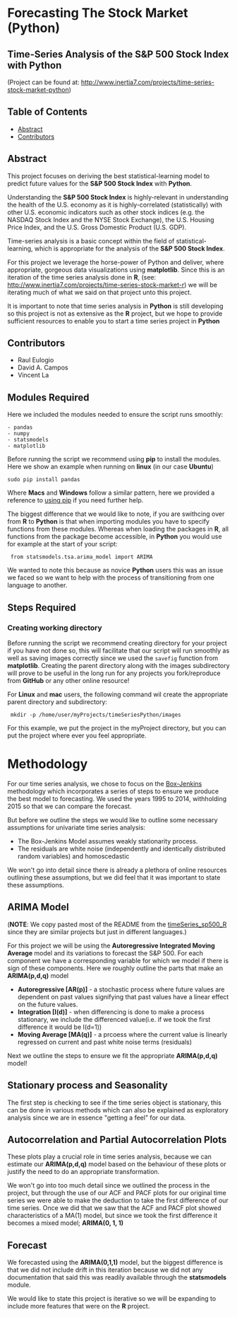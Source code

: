 # Forecasting The Stock Market (Python)
## Time-Series Analysis of the S&P 500 Stock Index with **Python**
(Project can be found at: http://www.inertia7.com/projects/time-series-stock-market-python)

## Table of Contents

* [Abstract](#Abstract)
* [Contributors](#Contributors)

## Abstract
This project focuses on deriving the best statistical-learning model to predict future values for the **S&P 500 Stock Index** with **Python**.

Understanding the **S&P 500 Stock Index** is highly-relevant in understanding the health of the U.S. economy as it is highly-correlated (statistically) with other U.S. economic indicators such as other stock indices (e.g. the NASDAQ Stock Index and the NYSE Stock Exchange), the U.S. Housing Price Index, and the U.S. Gross Domestic Product (U.S. GDP).

Time-series analysis is a basic concept within the field of statistical-learning, which is appropriate for the analysis of the **S&P 500 Stock Index**.

For this project we leverage the horse-power of Python and deliver, where appropriate, gorgeous data visualizations using **matplotlib**. Since this is an iteration of the time series analysis done in **R**, (see: http://www.inertia7.com/projects/time-series-stock-market-r) we will be iterating much of what we said on that project unto this project.

It is important to note that time series analysis in **Python** is still developing so this project is not as extensive as the **R** project, but we hope to provide sufficient resources to enable you to start a time series project in **Python**

## Contributors
- Raul Eulogio
- David A. Campos
- Vincent La

## Modules Required 
Here we included the modules needed to ensure the script runs smoothly:

	- pandas
	- numpy 
	- statsmodels
	- matplotlib

Before running the script we recommend using **pip** to install the modules. Here we show an example when running on **linux** (in our case **Ubuntu**)

	sudo pip install pandas

Where **Macs** and **Windows** follow a similar pattern, here we provided a reference to [using pip](https://packaging.python.org/installing/) if you need further help. 

The biggest difference that we would like to note, if you are swithcing over from **R** to **Python** is that when importing modules you have to specify functions from these modules. Whereas when loading the packages in **R**, all functions from the package become accessible, in **Python** you would use for example at the start of your script:

	 from statsmodels.tsa.arima_model import ARIMA

We wanted to note this because as novice **Python** users this was an issue we faced so we want to help with the process of transitioning from one language to another. 

## Steps Required

### Creating working directory
Before running the script we recommend creating  directory for your project if you have not done so, this will facilitate that our script will run smoothly as well as saving images correctly since we used the `savefig` function from **matplotlib**. Creating the parent directory along with the images subdirectory will prove to be useful in the long run for any projects you fork/reproduce from **GitHub** or any other online resource! 

For **Linux** and **mac** users, the following command wil create the appropriate parent directory and subdirectory:

	 mkdir -p /home/user/myProjects/timeSeriesPython/images

For this example, we put the project in the myProject directory, but you can put the project where ever you feel appropriate. 

# Methodology 
For our time series analysis, we chose to focus on the [Box-Jenkins](https://en.wikipedia.org/wiki/Box%E2%80%93Jenkins#Box-Jenkins_model_identification) methodology which incorporates a series of steps to ensure we  produce the best model to forecasting. We used the years 1995 to 2014, withholding 2015 so that we can compare the forecast.

But before we outline the steps we would like to outline some  necessary assumptions for univariate time series analysis:

- The Box-Jenkins Model assumes weakly stationarity process. 
- The residuals are white noise (independently and identically distributed random variables) and homoscedastic


We won't go into detail since there is already a plethora of online resources outlining these assumptions, but we did feel that it was important to state these assumptions.

## ARIMA Model 
(**NOTE**: We copy pasted most of the README from the [timeSeries_sp500_R](https://github.com/inertia7/timeSeries_sp500_R/blob/master/README.md) since they are similar projects but just in different languages.)

For this project we will be using the **Autoregressive Integrated Moving Average** model and its variations to forecast the S&P 500. For each component we have a corresponding variable for which we model if there is sign of these components. Here we roughly outline the parts that make an **ARIMA(p,d,q)** model 
- **Autoregressive [AR(p)]** - a stochastic process where future values are dependent on past values signifying that past values have a linear effect on the future values.
- **Integration [I(d)]** - when differencing is done to make a process stationary, we include the differenced value(i.e. if we took the first difference it would be I(d=1))
- **Moving Average [MA(q)]** - a prcoess where the current value is linearly regressed on current and past white noise terms (residuals)

Next we outline the steps to ensure we fit the appropriate **ARIMA(p,d,q)** model!

## Stationary process and Seasonality
The first step is checking to see if the time series object is stationary, this can be done in various methods which can also be explained as exploratory analysis since we are in essence "getting a feel" for our data.

## Autocorrelation and Partial Autocorrelation Plots
These plots play a crucial role in time series analysis, because we can estimate our **ARIMA(p,d,q)** model based on the behaviour of these plots or justify the need to do an appropriate transformation.  

We won't go into too much detail since we outlined the process in the project, but through the use of our ACF and PACF plots for our original time series we were able to make the deduction to take the first difference of our time series. Once we did that we saw that the ACF and PACF plot showed characteristics of a MA(1) model, but since we took the first difference it becomes a mixed model; **ARIMA(0, 1, 1)**

## Forecast
We forecasted using the **ARIMA(0,1,1)** model, but the biggest difference is that we did not include drift in this iteration because we did not any documentation that said this was readily available through the **statsmodels** module. 

We would like to state this project is iterative so we will be expanding to include more features that were on the **R** project. 
